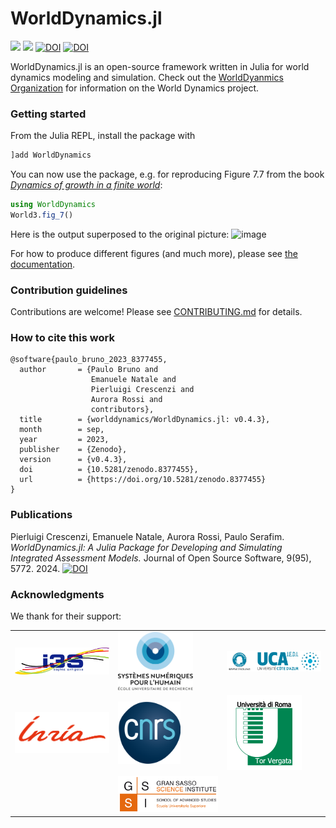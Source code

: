# WorldDynamics.jl

[![](https://img.shields.io/badge/docs-stable-blue.svg)](https://worlddynamics.github.io/WorldDynamics.jl/stable/)
[![](https://img.shields.io/badge/docs-dev-blue.svg)](https://worlddynamics.github.io/WorldDynamics.jl/dev/)
[![DOI](https://zenodo.org/badge/425565525.svg)](https://zenodo.org/badge/latestdoi/425565525)
[![DOI](https://joss.theoj.org/papers/10.21105/joss.05772/status.svg)](https://doi.org/10.21105/joss.05772)

WorldDynamics.jl is an open-source framework written in Julia for world dynamics modeling and simulation. 
Check out the [WorldDyanmics Organization](https://github.com/worlddynamics) for information on the World Dynamics project. 

### Getting started

From the Julia REPL, install the package with 
```jl
]add WorldDynamics
```
You can now use the package, e.g. for reproducing Figure 7.7 from the book [_Dynamics of growth in a finite world_](https://archive.org/details/dynamicsofgrowth0000unse): 
```jl
using WorldDynamics
World3.fig_7()
```
Here is the output superposed to the original picture: 
![image](https://user-images.githubusercontent.com/2920162/194111344-8682a97f-f4de-4e2d-ba7e-980546e1bfaf.png)

For how to produce different figures (and much more), please see [the documentation](https://worlddynamics.github.io/WorldDynamics.jl/stable/).

### Contribution guidelines

Contributions are welcome! Please see [CONTRIBUTING.md](CONTRIBUTING.md) for details.

### How to cite this work 

```
@software{paulo_bruno_2023_8377455,
  author       = {Paulo Bruno and
                  Emanuele Natale and
                  Pierluigi Crescenzi and
                  Aurora Rossi and
                  contributors},
  title        = {worlddynamics/WorldDynamics.jl: v0.4.3},
  month        = sep,
  year         = 2023,
  publisher    = {Zenodo},
  version      = {v0.4.3},
  doi          = {10.5281/zenodo.8377455},
  url          = {https://doi.org/10.5281/zenodo.8377455}
}
```

### Publications
Pierluigi Crescenzi, Emanuele Natale, Aurora Rossi, Paulo Serafim. *WorldDynamics.jl: A Julia Package for Developing and Simulating Integrated Assessment Models.* Journal of Open Source Software, 9(95), 5772. 2024. [![DOI](https://joss.theoj.org/papers/10.21105/joss.05772/status.svg)](https://doi.org/10.21105/joss.05772)

### Acknowledgments 

We thank for their support: 

|   |   |   |
|---|---|---|
| [<img src="docs/src/assets/logo-i3s.png" width="200" />](https://www.i3s.unice.fr/fr) | [<img src="docs/src/assets/logo-ds4h.png" width="120" />](https://ds4h.univ-cotedazur.eu/about-us/rise) | [<img src="docs/src/assets/logo-idex-ucajedi.png" width="200" />](https://univ-cotedazur.fr/universite/ucajedi-lidex-duniversite-cote-dazur) | 
| [<img src="docs/src/assets/logo-inria.png" width="200" />](https://www.inria.fr/fr) | [<img src="docs/src/assets/logo-cnrs.png" width="100" />](https://www.cnrs.fr/) | [<img src="docs/src/assets/logo-UniversitadiRomaTorVergata.png" width="120" />](https://ing.uniroma2.it) |
|   | [<img src="docs/src/assets/logo-gssi.png" width="210" />](https://www.gssi.it/) | |
